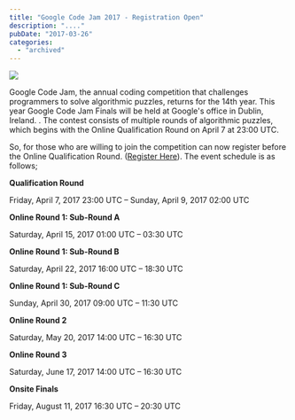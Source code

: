 ```yaml
---
title: "Google Code Jam 2017 - Registration Open"
description: "...."
pubDate: "2017-03-26"
categories: 
  - "archived"
---
```


[![](/images/code-jam.png)](https://3.bp.blogspot.com/-TbYooV5Vy9k/WNfwIRPQQjI/AAAAAAAAEGY/7IMXjmUmH1s2ZZl0h1kDuDGv8D4yZXnRQCLcB/s1600/code-jam.png)

  
  

Google Code Jam, the annual coding competition that challenges programmers to solve algorithmic puzzles, returns for the 14th year. This year Google Code Jam Finals will be held at Google's office in Dublin, Ireland. . The contest consists of multiple rounds of algorithmic puzzles, which begins with the Online Qualification Round on April 7 at 23:00 UTC.

  

So, for those who are willing to join the competition can now register before the Online Qualification Round. ([Register Here](https://code.google.com/codejam/)). The event schedule is as follows;

  

**Qualification Round**

Friday, April 7, 2017 23:00 UTC – Sunday, April 9, 2017 02:00 UTC

**Online Round 1: Sub-Round A**

Saturday, April 15, 2017 01:00 UTC – 03:30 UTC

**Online Round 1: Sub-Round B**

Saturday, April 22, 2017 16:00 UTC – 18:30 UTC

**Online Round 1: Sub-Round C**

Sunday, April 30, 2017 09:00 UTC – 11:30 UTC

**Online Round 2**

Saturday, May 20, 2017 14:00 UTC – 16:30 UTC

**Online Round 3**

Saturday, June 17, 2017 14:00 UTC – 16:30 UTC

**Onsite Finals**

Friday, August 11, 2017 16:30 UTC – 20:30 UTC
